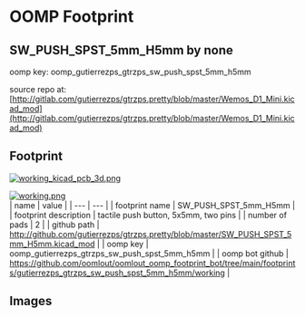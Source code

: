 # OOMP Footprint  
## SW_PUSH_SPST_5mm_H5mm  by none  
  
oomp key: oomp_gutierrezps_gtrzps_sw_push_spst_5mm_h5mm  
  
source repo at: [http://gitlab.com/gutierrezps/gtrzps.pretty/blob/master/Wemos_D1_Mini.kicad_mod](http://gitlab.com/gutierrezps/gtrzps.pretty/blob/master/Wemos_D1_Mini.kicad_mod)  
## Footprint  
  
[![working_kicad_pcb_3d.png](working_kicad_pcb_3d_600.png)](working_kicad_pcb_3d.png)  
  
[![working.png](working_600.png)](working.png)  
| name | value | 
| --- | --- | 
| footprint name | SW_PUSH_SPST_5mm_H5mm | 
| footprint description | tactile push button, 5x5mm, two pins | 
| number of pads | 2 | 
| github path | http://github.com/gutierrezps/gtrzps.pretty/blob/master/SW_PUSH_SPST_5mm_H5mm.kicad_mod | 
| oomp key | oomp_gutierrezps_gtrzps_sw_push_spst_5mm_h5mm | 
| oomp bot github | https://github.com/oomlout/oomlout_oomp_footprint_bot/tree/main/footprints/gutierrezps_gtrzps_sw_push_spst_5mm_h5mm/working | 
## Images  
